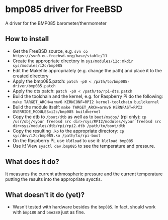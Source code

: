 # bmp085 driver for FreeBSD

A driver for the BMP085 barometer/thermometer

## How to install
 * Get the FreeBSD source, e.g. `svn co https://svn0.eu.freebsd.org/base/stable/11`
 * Create the appropriate directory in `sys/modules/i2c`: `mkdir sys/modules/i2c/bmp085`
 * Edit the Makefile appropriately (e.g. change the path) and place it to the created directory
 * Apply the bmp085.patch: `patch -p0 < /path/to/bmp085-driver/bmp085.patch`
 * Apply the dts patch: `patch -p0 < /path/to/rpi-dts.patch`
 * Build the toolchain and the kernel, e.g. for Raspberry Pi do the following: `make TARGET_ARCH=armv6 KERNCONF=RPI2 kernel-toolchain buildkernel`
 * Build the module itself: `make TARGET_ARCH=armv6 KERNFAST=RPI2 OVERRIDE_MODULES=i2c/bmp085 buildkernel`
 * Copy the dtb to `/boot/dtb` as well as to `boot/msdos/` (rpi only): `cp /usr/obj/<your freebsd src dir>/sys/RPI2/modules/<your freebsd src dir>sys/modules/dtb/rpi/rpi2.dtb /path/to/boot/dtb`
 * Copy the resulting `.ko` to the appropriate directory: `cp sys/dev/i2c/bmp085.ko /path/to/rpi-boot`
 * On the Raspberry Pi, use `kldload` to use it: `kldload bmp085`
 * Use it! View `sysctl dev.bmp085` to see the temperature and pressure.

## What does it do?
It measures the current athmospheric pressure and the current temperature putting the results into the appropriate sysctls.

## What doesn't it do (yet)?
 * Wasn't tested with hardware besides the `bmp085`. In fact, should work with `bmp180` and `bme280` just as fine.
